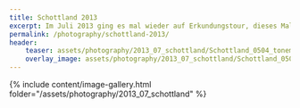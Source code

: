 ```yaml
---
title: Schottland 2013
excerpt: Im Juli 2013 ging es mal wieder auf Erkundungstour, dieses Mal nach Schottland. Highland- und Whiskytour inklusive^^ 
permalink: /photography/schottland-2013/
header:
    teaser: assets/photography/2013_07_schottland/Schottland_0504_tonemapped.jpg
    overlay_image: assets/photography/2013_07_schottland/Schottland_0504_tonemapped.jpg
---
```


{% include content/image-gallery.html folder="/assets/photography/2013_07_schottland" %}